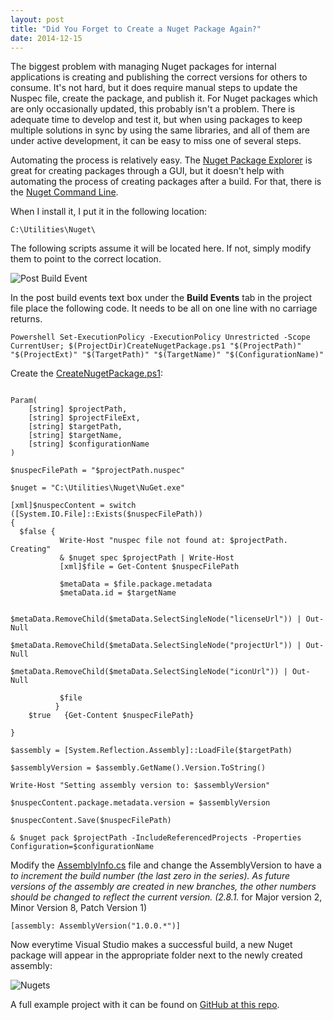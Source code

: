 ```yaml
---
layout: post
title: "Did You Forget to Create a Nuget Package Again?"
date: 2014-12-15
---
```


The biggest problem with managing Nuget packages for internal applications is creating and publishing the correct versions for others to consume.  It's not hard, but it does require manual steps to update the Nuspec file, create the package, and publish it.  For Nuget packages which are only occasionally updated, this probably isn't a problem.  There is adequate time to develop and test it, but when using packages to keep multiple solutions in sync by using the same libraries, and all of them are under active development, it can be easy to miss one of several steps.

Automating the process is relatively easy.  The <a href="http://npe.codeplex.com/" title="Nuget Package Explorer" target="_blank">Nuget Package Explorer</a> is great for creating packages through a GUI, but it doesn't help with automating the process of creating packages after a build.  For that, there is the <a href="https://nuget.codeplex.com/releases/view/58939" title="Nuget Command Line" target="_blank">Nuget Command Line</a>.

When I install it, I put it in the following location: 
```
C:\Utilities\Nuget\
```
  The following scripts assume it will be located here.  If not, simply modify them to point to the correct location. 

<img src="https://raw.githubusercontent.com/kemiller2002/StructuredSight/master/AutomaticallyCreateNuget/PostBuildEvent.png" alt="Post Build Event" />

In the post build events text box under the **Build Events** tab in the project file place the following code.  It needs to be all on one line with no carriage returns.  


```
Powershell Set-ExecutionPolicy -ExecutionPolicy Unrestricted -Scope CurrentUser; $(ProjectDir)CreateNugetPackage.ps1 "$(ProjectPath)" "$(ProjectExt)" "$(TargetPath)" "$(TargetName)" "$(ConfigurationName)"
```
  

Create the <a href="https://github.com/kemiller2002/StructuredSight/blob/master/AutomaticallyCreateNuget/CreateNugetExample/CreateNugetPackage.ps1" title="Create Nuget" target="_blank">CreateNugetPackage.ps1</a>:


```

Param(
    [string] $projectPath,
    [string] $projectFileExt,
    [string] $targetPath,
    [string] $targetName,
    [string] $configurationName
)

$nuspecFilePath = "$projectPath.nuspec"

$nuget = "C:\Utilities\Nuget\NuGet.exe"

[xml]$nuspecContent = switch ([System.IO.File]::Exists($nuspecFilePath)) 
{
  $false { 
           Write-Host "nuspec file not found at: $projectPath. Creating"
           & $nuget spec $projectPath | Write-Host 
           [xml]$file = Get-Content $nuspecFilePath

           $metaData = $file.package.metadata 
           $metaData.id = $targetName
              
           $metaData.RemoveChild($metaData.SelectSingleNode("licenseUrl")) | Out-Null
           $metaData.RemoveChild($metaData.SelectSingleNode("projectUrl")) | Out-Null 
           $metaData.RemoveChild($metaData.SelectSingleNode("iconUrl")) | Out-Null 

           $file
          }
    $true   {Get-Content $nuspecFilePath}
    
}

$assembly = [System.Reflection.Assembly]::LoadFile($targetPath)

$assemblyVersion = $assembly.GetName().Version.ToString()

Write-Host "Setting assembly version to: $assemblyVersion"

$nuspecContent.package.metadata.version = $assemblyVersion

$nuspecContent.Save($nuspecFilePath)

& $nuget pack $projectPath -IncludeReferencedProjects -Properties Configuration=$configurationName

```
 

Modify the <a href="http://msdn.microsoft.com/en-us/library/microsoft.visualbasic.applicationservices.assemblyinfo%28v=vs.110%29.aspx" title="Assembly Info" target="_blank">AssemblyInfo.cs</a> file and change the AssemblyVersion to have a <strong>*</strong> to increment the build number (the last zero in the series).  As future versions of the assembly are created in new branches, the other numbers should be changed to reflect the current version.  (2.8.1.* for Major version 2, Minor Version 8, Patch Version 1)

```
[assembly: AssemblyVersion("1.0.0.*")]
```


Now everytime Visual Studio makes a successful build, a new Nuget package will appear in the appropriate folder next to the newly created assembly: 

<img src="https://raw.githubusercontent.com/kemiller2002/StructuredSight/master/AutomaticallyCreateNuget/ShowSnagItFiles.png" alt="Nugets" />

A full example project with it can be found on <a href="https://github.com/kemiller2002/StructuredSight/tree/master/AutomaticallyCreateNuget" title="example" target="_blank">GitHub at this repo</a>.